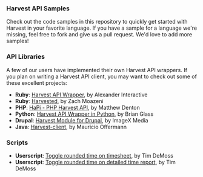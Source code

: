 ### Harvest API Samples

Check out the code samples in this repository to quickly get started with Harvest in your favorite language. If you have a sample for a language we're missing, feel free to fork and give us a pull request. We'd love to add more samples!

### API Libraries

A few of our users have implemented their own Harvest API wrappers. If you plan on writing a Harvest API client, you may want to check out some of these excellent projects:

* **Ruby**: [Harvest API Wrapper](http://github.com/aiaio/harvest/tree/master/lib), by Alexander Interactive
* **Ruby**: [Harvested](http://github.com/zmoazeni/harvested), by Zach Moazeni
* **PHP**: [HaPi - PHP Harvest API](http://labs.mdbitz.com/harvest-api/), by Matthew Denton
* **Python**: [Harvest API Wrapper in Python](http://github.com/brianglass/Harvest), by Brian Glass
* **Drupal**: [Harvest Module for Drupal](http://drupal.org/project/harvest), by ImageX Media
* **Java**: [Harvest-client](http://github.com/moffermann/harvest-client), by Mauricio Offermann

### Scripts

* **Userscript**: [Toggle rounded time on timesheet](http://userscripts.org/scripts/show/95503), by Tim DeMoss
* **Userscript**: [Toggle rounded time on detailed time report](http://userscripts.org/scripts/show/95575), by Tim DeMoss